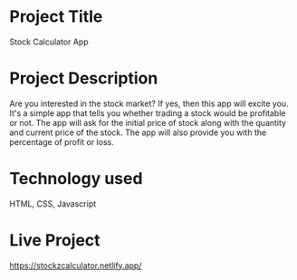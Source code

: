 # Project Title

Stock Calculator App


# Project Description

Are you interested in the stock market? If yes, then this app will excite you. It's a simple app that tells you whether trading a stock would be profitable or not. The app will ask for the initial price of stock along with the quantity and current price of the stock. The app will also provide you with the percentage of profit or loss.


# Technology used

HTML, CSS, Javascript


# Live Project

https://stockzcalculator.netlify.app/
